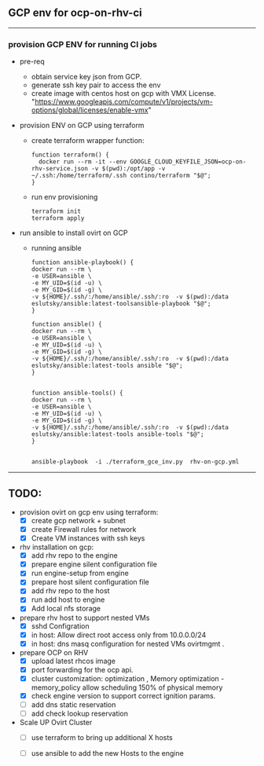## GCP env for ocp-on-rhv-ci

---
### provision GCP ENV for running CI jobs

- pre-req
  - obtain service key json from GCP.
  - generate ssh key pair to access the env
  - create image with centos host on gcp with VMX License.
    "https://www.googleapis.com/compute/v1/projects/vm-options/global/licenses/enable-vmx"

- provision ENV on GCP using  terraform
  - create terraform wrapper function:

    ```shell
    function terraform() {
      docker run --rm -it --env GOOGLE_CLOUD_KEYFILE_JSON=ocp-on-rhv-service.json -v $(pwd):/opt/app -v ~/.ssh:/home/terraform/.ssh contino/terraform "$@";
    }

    ```

  - run env provisioning
    ```shell
    terraform init
    terraform apply

    ```



- run ansible to install ovirt on GCP
  - running ansible
    ```shell
    function ansible-playbook() {
    docker run --rm \
    -e USER=ansible \
    -e MY_UID=$(id -u) \
    -e MY_GID=$(id -g) \
    -v ${HOME}/.ssh/:/home/ansible/.ssh/:ro  -v $(pwd):/data eslutsky/ansible:latest-toolsansible-playbook "$@";
    }

    function ansible() {
    docker run --rm \
    -e USER=ansible \
    -e MY_UID=$(id -u) \
    -e MY_GID=$(id -g) \
    -v ${HOME}/.ssh/:/home/ansible/.ssh/:ro  -v $(pwd):/data eslutsky/ansible:latest-tools ansible "$@";
    }


    function ansible-tools() {
    docker run --rm \
    -e USER=ansible \
    -e MY_UID=$(id -u) \
    -e MY_GID=$(id -g) \
    -v ${HOME}/.ssh/:/home/ansible/.ssh/:ro  -v $(pwd):/data eslutsky/ansible:latest-tools ansible-tools "$@";
    }


    ansible-playbook  -i ./terraform_gce_inv.py  rhv-on-gcp.yml

    ```


---
TODO:
---

- provision ovirt on gcp env using terraform:
  - [x] create gcp network + subnet
  - [x] create Firewall rules for network
  - [x] Create VM instances with ssh keys

- rhv installation on gcp:
  - [X] add rhv repo to the engine
  - [X] prepare engine silent configuration file
  - [X] run engine-setup from engine
  - [X] prepare host silent configuration file
  - [X] add rhv repo to the host
  - [X] run add host to engine
  - [x] Add local nfs storage

- prepare rhv host to support nested VMs
  - [X] sshd Configration
  - [X] in host: Allow direct root access only from 10.0.0.0/24
  - [X] in host: dns masq configuration for nested VMs ovirtmgmt .

- prepare OCP on RHV
  - [X] upload latest rhcos image
  - [X] port forwarding for the ocp api.
  - [X] cluster customization: optimization , Memory optimization - memory_policy allow scheduling  150% of physical memory
  - [X] check engine version to support  correct ignition params.
  - [ ] add dns static reservation
  - [ ] add check lookup reservation

- Scale UP Ovirt  Cluster
  - [ ] use terraform to bring up additional X hosts
  - [ ] use ansible to add the new Hosts to the engine


